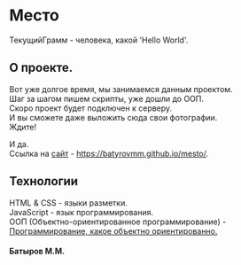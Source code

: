 # Место  
ТекущийГрамм - человека, какой 'Hello World'.

## О проекте. 
Вот уже долгое время, мы занимаемся данным проектом.  
Шаг за шагом пишем скрипты, уже дошли до ООП.  
Скоро проект будет подключен к серверу.  
И вы сможете даже выложить сюда свои фотографии.  
Ждите!

И да.  
Ссылка на [сайт](https://batyrovmm.github.io/mesto/.) - https://batyrovmm.github.io/mesto/.

## Технологии
HTML & CSS - языки разметки.  
JavaScript - язык программирования.  
ООП (Объектно-ориентированное программирование) - [Программирование, какое объектно ориентированно.](https://www.youtube.com/watch?v=XSXtQSKpyM0) 

#### Батыров М.М.